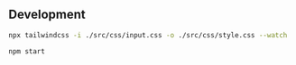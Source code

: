 ## Development

```bash
npx tailwindcss -i ./src/css/input.css -o ./src/css/style.css --watch
```

```bash
npm start
```

